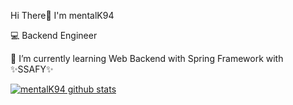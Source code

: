 Hi There👋 I'm mentalK94

💻 Backend Engineer

🌱 I’m currently learning Web Backend with Spring Framework with ✨SSAFY✨

[![mentalK94 github stats](https://github-readme-stats.vercel.app/api?username=mentalK94&show_icons=true)](https://github.com/mentalK94/mentalK94)
